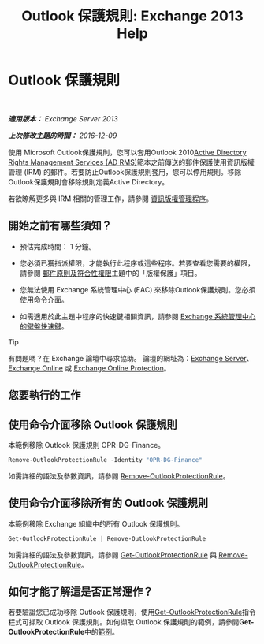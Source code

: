 ﻿---
title: 'Outlook 保護規則: Exchange 2013 Help'
TOCTitle: Outlook 保護規則
ms:assetid: 569fc3be-b269-43f5-8797-73ab0691e685
ms:mtpsurl: https://technet.microsoft.com/zh-tw/library/Ee633467(v=EXCHG.150)
ms:contentKeyID: 50473238
ms.date: 05/21/2018
mtps_version: v=EXCHG.150
ms.translationtype: MT
---

# Outlook 保護規則

 

_**適用版本：** Exchange Server 2013_

_**上次修改主題的時間：** 2016-12-09_

使用 Microsoft Outlook保護規則，您可以套用Outlook 2010[Active Directory Rights Management Services (AD RMS)](https://technet.microsoft.com/en-us/library/hh831364.aspx)範本之前傳送的郵件保護使用資訊版權管理 (IRM) 的郵件。若要防止Outlook保護規則套用，您可以停用規則。移除Outlook保護規則會移除規則定義Active Directory。

若欲瞭解更多與 IRM 相關的管理工作，請參閱 [資訊版權管理程序](information-rights-management-procedures-exchange-2013-help.md)。

## 開始之前有哪些須知？

  - 預估完成時間： 1 分鐘。

  - 您必須已獲指派權限，才能執行此程序或這些程序。若要查看您需要的權限，請參閱 [郵件原則及符合性權限](messaging-policy-and-compliance-permissions-exchange-2013-help.md)主題中的「版權保護」項目。

  - 您無法使用 Exchange 系統管理中心 (EAC) 來移除Outlook保護規則。您必須使用命令介面。

  - 如需適用於此主題中程序的快速鍵相關資訊，請參閱 [Exchange 系統管理中心的鍵盤快速鍵](keyboard-shortcuts-in-the-exchange-admin-center-exchange-online-protection-help.md)。


> [!TIP]  
> 有問題嗎？在 Exchange 論壇中尋求協助。 論壇的網址為：<a href="https://go.microsoft.com/fwlink/p/?linkid=60612">Exchange Server</a>、 <a href="https://go.microsoft.com/fwlink/p/?linkid=267542">Exchange Online</a> 或 <a href="https://go.microsoft.com/fwlink/p/?linkid=285351">Exchange Online Protection</a>。




## 您要執行的工作

## 使用命令介面移除 Outlook 保護規則

本範例移除 Outlook 保護規則 OPR-DG-Finance。

```powershell
Remove-OutlookProtectionRule -Identity "OPR-DG-Finance"
```

如需詳細的語法及參數資訊，請參閱 [Remove-OutlookProtectionRule](https://technet.microsoft.com/zh-tw/library/dd297961\(v=exchg.150\))。

## 使用命令介面移除所有的 Outlook 保護規則

本範例移除 Exchange 組織中的所有 Outlook 保護規則。

```powershell
Get-OutlookProtectionRule | Remove-OutlookProtectionRule
```

如需詳細的語法及參數資訊，請參閱 [Get-OutlookProtectionRule](https://technet.microsoft.com/zh-tw/library/dd298004\(v=exchg.150\)) 與 [Remove-OutlookProtectionRule](https://technet.microsoft.com/zh-tw/library/dd297961\(v=exchg.150\))。

## 如何才能了解這是否正常運作？

若要驗證您已成功移除 Outlook 保護規則，使用[Get-OutlookProtectionRule](https://technet.microsoft.com/zh-tw/library/dd298004\(v=exchg.150\))指令程式可擷取 Outlook 保護規則。如何擷取 Outlook 保護規則的範例，請參閱**Get-OutlookProtectionRule**中的[範例](https://technet.microsoft.com/zh-tw/dd298004\(exchg.150\)#examples)。

